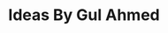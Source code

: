 ---
title: "Ideas By Gul Ahmed"
url: /karachi/ideas-by-gul-ahmed-bahadur-shah-road/
shop: clothes
---